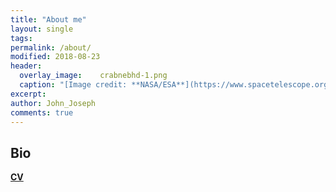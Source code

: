 ```yaml
---
title: "About me"
layout: single
tags:
permalink: /about/
modified: 2018-08-23
header:
  overlay_image:  	crabnebhd-1.png
  caption: "[Image credit: **NASA/ESA**](https://www.spacetelescope.org/images/heic0515a/)"
excerpt: 
author: John_Joseph
comments: true
---
```



## Bio

 <b> <a href="https://philosophysics.github.io/site//CV/CV-DiUbaldo.pdf" target="_blank">CV</a> </b> 
